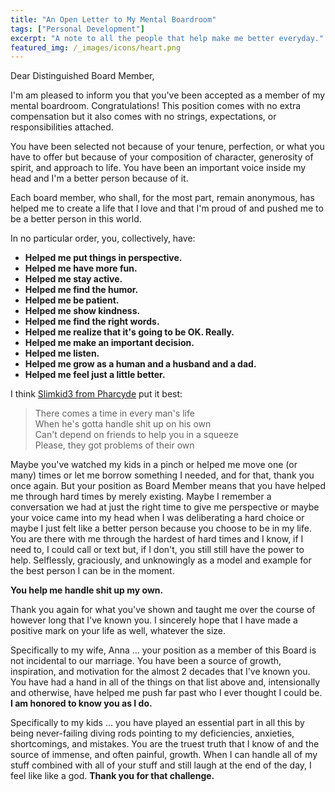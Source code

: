 ```yaml
---
title: "An Open Letter to My Mental Boardroom"
tags: ["Personal Development"]
excerpt: "A note to all the people that help make me better everyday."
featured_img: /_images/icons/heart.png
---
```


Dear Distinguished Board Member, 

I'm am pleased to inform you that you've been accepted as a member of my mental boardroom. Congratulations! This position comes with no extra compensation but it also comes with no strings, expectations, or responsibilities attached. 

You have been selected not because of your tenure, perfection, or what you have to offer but because of your composition of character, generosity of spirit, and approach to life. You have been an important voice inside my head and I'm a better person because of it. 

Each board member, who shall, for the most part, remain anonymous, has helped me to create a life that I love and that I'm proud of and pushed me to be a better person in this world.

In no particular order, you, collectively, have:

- **Helped me put things in perspective.**
- **Helped me have more fun.**
- **Helped me stay active.**
- **Helped me find the humor.**
- **Helped me be patient.**
- **Helped me show kindness.**
- **Helped me find the right words.**
- **Helped me realize that it's going to be OK. Really.**
- **Helped me make an important decision.**
- **Helped me listen.**
- **Helped me grow as a human and a husband and a dad.**
- **Helped me feel just a little better.** 

I think [Slimkid3 from Pharcyde](https://genius.com/600763) put it best:

> There comes a time in every man's life  
> When he's gotta handle shit up on his own  
> Can't depend on friends to help you in a squeeze  
> Please, they got problems of their own

Maybe you've watched my kids in a pinch or helped me move one (or many) times or let me borrow something I needed, and for that, thank you once again. But your position as Board Member means that you have helped me through hard times by merely existing. Maybe I remember a conversation we had at just the right time to give me perspective or maybe your voice came into my head when I was deliberating a hard choice or maybe I just felt like a better person because you choose to be in my life. You are there with me through the hardest of hard times and I know, if I need to, I could call or text but, if I don't, you still still have the power to help. Selflessly, graciously, and unknowingly as a model and example for the best person I can be in the moment.

**You help me handle shit up my own.**

Thank you again for what you've shown and taught me over the course of however long that I've known you. I sincerely hope that I have made a positive mark on your life as well, whatever the size.

Specifically to my wife, Anna ... your position as a member of this Board is not incidental to our marriage. You have been a source of growth, inspiration, and motivation for the almost 2 decades that I've known you. You have had a hand in all of the things on that list above and, intensionally and otherwise, have helped me push far past who I ever thought I could be. **I am honored to know you as I do.**

Specifically to my kids ... you have played an essential part in all this by being never-failing diving rods pointing to my deficiencies, anxieties, shortcomings, and mistakes. You are the truest truth that I know of and the source of immense, and often painful, growth. When I can handle all of my stuff combined with all of your stuff and still laugh at the end of the day, I feel like like a god. **Thank you for that challenge.**

